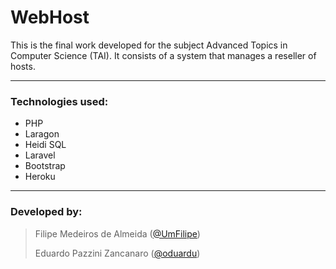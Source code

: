 # WebHost

This is the final work developed for the subject Advanced Topics in Computer Science (TAI). It consists of a system that manages a reseller of hosts.

___
### Technologies used:

- PHP
- Laragon
- Heidi SQL
- Laravel
- Bootstrap
- Heroku

___
### Developed by:

> Filipe Medeiros de Almeida ([@UmFilipe](https://github.com/UmFilipe "Github: Filipe Medeiros de Almeida"))
>
> Eduardo Pazzini Zancanaro ([@oduardu](https://github.com/oduardu "Github: Eduardo Pazzini Zancanaro"))
 